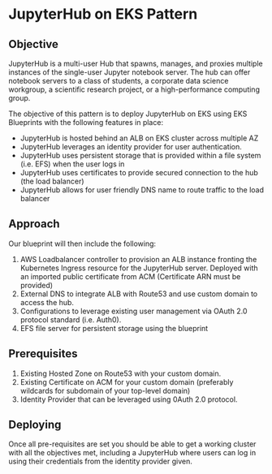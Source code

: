# JupyterHub on EKS Pattern

## Objective

JupyterHub is a multi-user Hub that spawns, manages, and proxies multiple instances of the single-user Jupyter notebook server. The hub can offer notebook servers to a class of students, a corporate data science workgroup, a scientific research project, or a high-performance computing group.

The objective of this pattern is to deploy JupyterHub on EKS using EKS Blueprints with the following features in place:
- JupyterHub is hosted behind an ALB on EKS cluster across multiple AZ
- JupyterHub leverages an identity provider for user authentication.
- JupyterHub uses persistent storage that is provided within a file system (i.e. EFS) when the user logs in
- JupyterHub uses certificates to provide secured connection to the hub (the load balancer)
- JupyterHub allows for user friendly DNS name to route traffic to the load balancer

## Approach

Our blueprint will then include the following:

1. AWS Loadbalancer controller to provision an ALB instance fronting the Kubernetes Ingress resource for the JupyterHub server. Deployed with an imported public certificate from ACM (Certificate ARN must be provided)
2. External DNS to integrate ALB with Route53 and use custom domain to access the hub. 
3. Configurations to leverage existing user management via OAuth 2.0 protocol standard (i.e. Auth0).
4. EFS file server for persistent storage using the blueprint

## Prerequisites
1. Existing Hosted Zone on Route53 with your custom domain.
2. Existing Certificate on ACM for your custom domain (preferably wildcards for subdomain of your top-level domain)
3. Identity Provider that can be leveraged using 0Auth 2.0 protocol.

## Deploying

Once all pre-requisites are set you should be able to get a working cluster with all the objectives met, including a JupyterHub where users can log in using their credentials from the identity provider given.

